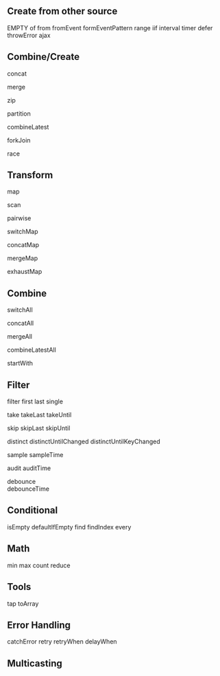 ## Create from other source
EMPTY
of
from
fromEvent
formEventPattern
range
iif
interval
timer
defer
throwError
ajax


## Combine/Create
concat

merge

zip

partition

combineLatest

forkJoin

race

## Transform
map

scan

pairwise

switchMap

concatMap

mergeMap

exhaustMap


## Combine
switchAll

concatAll

mergeAll

combineLatestAll

startWith

## Filter
filter
first
last
single

take
takeLast
takeUntil

skip
skipLast
skipUntil

distinct
distinctUntilChanged
distinctUntilKeyChanged

sample
sampleTime

audit
auditTime

debounce    
debounceTime


## Conditional
isEmpty
defaultIfEmpty
find
findIndex
every

## Math
min
max
count
reduce

## Tools
tap
toArray

## Error Handling
catchError
retry
retryWhen
delayWhen

## Multicasting
